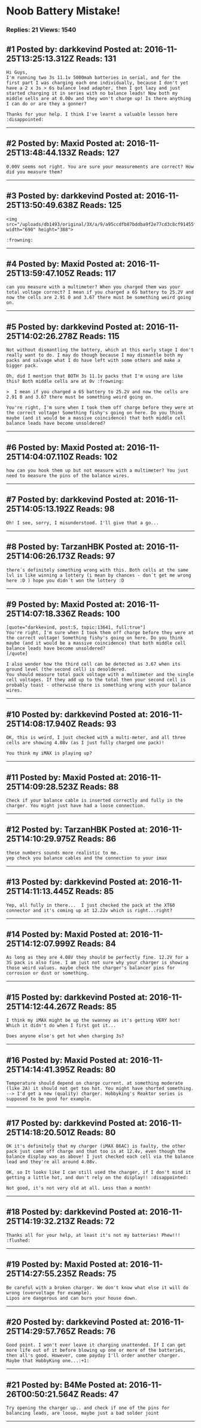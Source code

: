 # Noob Battery Mistake!

### Replies: 21 Views: 1540

## \#1 Posted by: darkkevind Posted at: 2016-11-25T13:25:13.312Z Reads: 131

```
Hi Guys,
I'm running two 3s 11.1v 5000mah batteries in serial, and for the first part I was charging each one individually, because I don't yet have a 2 x 3s > 6s balance lead adapter, then I got lazy and just started charging it in series with no balance leads! Now both my middle sells are at 0.00v and they won't charge up! Is there anything I can do or are they a gonner?

Thanks for your help. I think I've learnt a valuable lesson here :disappointed:
```

---
## \#2 Posted by: Maxid Posted at: 2016-11-25T13:48:44.133Z Reads: 127

```
0.00V seems not right. You are sure your measurements are correct? How did you measure them?
```

---
## \#3 Posted by: darkkevind Posted at: 2016-11-25T13:50:49.638Z Reads: 125

```
<img src="/uploads/db1493/original/3X/a/9/a95ccdfb87bddba9f2e77cd3c8cf91455f967846.jpg" width="690" height="388">

:frowning:
```

---
## \#4 Posted by: Maxid Posted at: 2016-11-25T13:59:47.105Z Reads: 117

```
can you measure with a multimeter? When you charged them was your total voltage correct? I mean if you charged a 6S battery to 25.2V and now the cells are 2.91 0 and 3.67 there must be something weird going on.
```

---
## \#5 Posted by: darkkevind Posted at: 2016-11-25T14:02:26.278Z Reads: 115

```
Not without dismantling the battery, which at this early stage I don't really want to do. I may do though because I may dismantle both my packs and salvage what I do have left with some others and make a bigger pack.

Oh, did I mention that BOTH 3s 11.1v packs that I'm using are like this? Both middle cells are at 0v :frowning:

>  I mean if you charged a 6S battery to 25.2V and now the cells are 2.91 0 and 3.67 there must be something weird going on.

You're right, I'm sure when I took them off charge before they were at the correct voltage! Something fishy's going on here. Do you think maybe (and it would be a massive coincidence) that both middle cell balance leads have become unsoldered?
```

---
## \#6 Posted by: Maxid Posted at: 2016-11-25T14:04:07.110Z Reads: 102

```
how can you hook them up but not measure with a multimeter? You just need to measure the pins of the balance wires.
```

---
## \#7 Posted by: darkkevind Posted at: 2016-11-25T14:05:13.192Z Reads: 98

```
Oh! I see, sorry, I misunderstood. I'll give that a go...
```

---
## \#8 Posted by: TarzanHBK Posted at: 2016-11-25T14:06:26.173Z Reads: 97

```
there´s definitely something wrong with this. Both cells at the same lvl is like winning a lottery (i mean by chances - don´t get me wrong here :D ) hope you didn´t won the lottery :D
```

---
## \#9 Posted by: Maxid Posted at: 2016-11-25T14:07:18.336Z Reads: 100

```
[quote="darkkevind, post:5, topic:13641, full:true"]
You're right, I'm sure when I took them off charge before they were at the correct voltage! Something fishy's going on here. Do you think maybe (and it would be a massive coincidence) that both middle cell balance leads have become unsoldered?
[/quote]

I also wonder how the third cell can be detected as 3.67 when its ground level (the second cell) is desoldered.
You should measure total pack voltage with a multimeter and the single cell voltages. If they add up to the total then your second cell is probably toast - otherwise there is something wrong with your balance wires.
```

---
## \#10 Posted by: darkkevind Posted at: 2016-11-25T14:08:17.940Z Reads: 93

```
OK, this is weird, I just checked with a multi-meter, and all three cells are showing 4.08v (as I just fully charged one pack)!

You think my iMAX is playing up?
```

---
## \#11 Posted by: Maxid Posted at: 2016-11-25T14:09:28.523Z Reads: 88

```
Check if your balance cable is inserted correctly and fully in the charger. You might just have had a loose connection.
```

---
## \#12 Posted by: TarzanHBK Posted at: 2016-11-25T14:10:29.975Z Reads: 86

```
these numbers sounds more realistic to me.
yep check you balance cables and the connection to your imax
```

---
## \#13 Posted by: darkkevind Posted at: 2016-11-25T14:11:13.445Z Reads: 85

```
Yep, all fully in there...  I just checked the pack at the XT60 connector and it's coming up at 12.22v which is right...right?
```

---
## \#14 Posted by: Maxid Posted at: 2016-11-25T14:12:07.999Z Reads: 84

```
As long as they are 4.08V they should be perfectly fine. 12.2V for a 3S pack is also fine. I am just not sure why your charger is showing those weird values. maybe check the charger's balancer pins for corrosion or dust or something.
```

---
## \#15 Posted by: darkkevind Posted at: 2016-11-25T14:12:44.267Z Reads: 85

```
I think my iMAX might be up the swanney as it's getting VERY hot! Which it didn't do when I first got it...

Does anyone else's get hot when charging 3s?
```

---
## \#16 Posted by: Maxid Posted at: 2016-11-25T14:14:41.395Z Reads: 80

```
Temperature should depend on charge current. at something moderate (like 2A) it should not get too hot. You might have shorted something.
--> I'd get a new (quality) charger. Hobbyking's Reaktor series is supposed to be good for example.
```

---
## \#17 Posted by: darkkevind Posted at: 2016-11-25T14:18:20.501Z Reads: 80

```
OK it's definitely that my charger (iMAX B6AC) is faulty, the other pack just came off charge and that too is at 12.4v, even though the balance display was as above! I just checked each cell via the balance lead and they're all around 4.08v.

OK, so It looks like I can still used the charger, if I don't mind it getting a little hot, and don't rely on the display!! :disappointed:

Not good, it's not very old at all. Less than a month!
```

---
## \#18 Posted by: darkkevind Posted at: 2016-11-25T14:19:32.213Z Reads: 72

```
Thanks all for your help, at least it's not my batteries! Phew!!! :flushed:
```

---
## \#19 Posted by: Maxid Posted at: 2016-11-25T14:27:55.235Z Reads: 75

```
Be careful with a broken charger. We don't know what else it will do wrong (overvoltage for example).
Lipos are dangerous and can burn your house down.
```

---
## \#20 Posted by: darkkevind Posted at: 2016-11-25T14:29:57.765Z Reads: 76

```
Good point. I won't ever leave it charging unattended. If I can get more life out of it before blowing up one or more of the batteries, then all's good. However, come payday I'll order another charger. Maybe that HobbyKing one...:+1:
```

---
## \#21 Posted by: B4Me Posted at: 2016-11-26T00:50:21.564Z Reads: 47

```
Try opening the charger up.. and check if one of the pins for balancing leads, are loose, maybe just a bad solder joint
```

---
